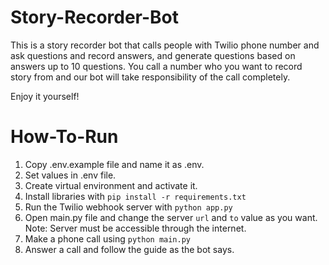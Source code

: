 # Story-Recorder-Bot
This is a story recorder bot that calls people with Twilio phone number and ask questions and record answers, and generate questions based on answers up to 10 questions.
You call a number who you want to record story from and our bot will take responsibility of the call completely.

Enjoy it yourself!

# How-To-Run
1. Copy .env.example file and name it as .env.
2. Set values in .env file.
3. Create virtual environment and activate it.
4. Install libraries with ```pip install -r requirements.txt```
5. Run the Twilio webhook server with ```python app.py```
6. Open main.py file and change the server ```url``` and ```to``` value as you want.
   Note: Server must be accessible through the internet.
7. Make a phone call using ```python main.py```
8. Answer a call and follow the guide as the bot says.
